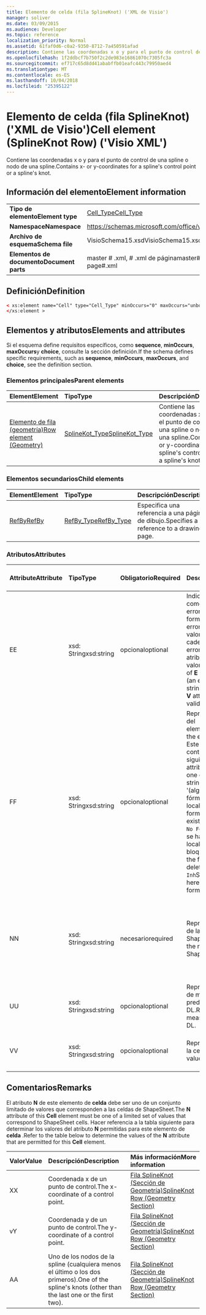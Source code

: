 ```yaml
---
title: Elemento de celda (fila SplineKnot) ('XML de Visio')
manager: soliver
ms.date: 03/09/2015
ms.audience: Developer
ms.topic: reference
localization_priority: Normal
ms.assetid: 61faf0d6-c0a2-9350-8712-7a450591afad
description: Contiene las coordenadas x o y para el punto de control de una spline o nodo de una spline.
ms.openlocfilehash: 1f2ddbcf7b750f2c2de983e16861070c7305fc3a
ms.sourcegitcommit: ef717c65d8dd41ababffb01eafc443c79950aed4
ms.translationtype: MT
ms.contentlocale: es-ES
ms.lasthandoff: 10/04/2018
ms.locfileid: "25395122"
---
```

# <a name="cell-element-splineknot-row-visio-xml"></a><span data-ttu-id="b1221-103">Elemento de celda (fila SplineKnot) ('XML de Visio')</span><span class="sxs-lookup"><span data-stu-id="b1221-103">Cell element (SplineKnot Row) ('Visio XML')</span></span>

<span data-ttu-id="b1221-104">Contiene las coordenadas x o y para el punto de control de una spline o nodo de una spline.</span><span class="sxs-lookup"><span data-stu-id="b1221-104">Contains x- or y-coordinates for a spline's control point or a spline's knot.</span></span>
  
## <a name="element-information"></a><span data-ttu-id="b1221-105">Información del elemento</span><span class="sxs-lookup"><span data-stu-id="b1221-105">Element information</span></span>

|||
|:-----|:-----|
|<span data-ttu-id="b1221-106">**Tipo de elemento**</span><span class="sxs-lookup"><span data-stu-id="b1221-106">**Element type**</span></span> <br/> |[<span data-ttu-id="b1221-107">Cell_Type</span><span class="sxs-lookup"><span data-stu-id="b1221-107">Cell_Type</span></span>](cell_type-complextypevisio-xml.md) <br/> |
|<span data-ttu-id="b1221-108">**Namespace**</span><span class="sxs-lookup"><span data-stu-id="b1221-108">**Namespace**</span></span> <br/> |https://schemas.microsoft.com/office/visio/2012/main  <br/> |
|<span data-ttu-id="b1221-109">**Archivo de esquema**</span><span class="sxs-lookup"><span data-stu-id="b1221-109">**Schema file**</span></span> <br/> |<span data-ttu-id="b1221-110">VisioSchema15.xsd</span><span class="sxs-lookup"><span data-stu-id="b1221-110">VisioSchema15.xsd</span></span>  <br/> |
|<span data-ttu-id="b1221-111">**Elementos de documento**</span><span class="sxs-lookup"><span data-stu-id="b1221-111">**Document parts**</span></span> <br/> |<span data-ttu-id="b1221-112">master # .xml, # .xml de página</span><span class="sxs-lookup"><span data-stu-id="b1221-112">master#.xml, page#.xml</span></span>  <br/> |
   
## <a name="definition"></a><span data-ttu-id="b1221-113">Definición</span><span class="sxs-lookup"><span data-stu-id="b1221-113">Definition</span></span>

```XML
< xs:element name="Cell" type="Cell_Type" minOccurs="0" maxOccurs="unbounded" >
</xs:element >
```

## <a name="elements-and-attributes"></a><span data-ttu-id="b1221-114">Elementos y atributos</span><span class="sxs-lookup"><span data-stu-id="b1221-114">Elements and attributes</span></span>

<span data-ttu-id="b1221-115">Si el esquema define requisitos específicos, como **sequence**, **minOccurs**, **maxOccurs**y **choice**, consulte la sección definición.</span><span class="sxs-lookup"><span data-stu-id="b1221-115">If the schema defines specific requirements, such as **sequence**, **minOccurs**, **maxOccurs**, and **choice**, see the definition section.</span></span> 
  
### <a name="parent-elements"></a><span data-ttu-id="b1221-116">Elementos principales</span><span class="sxs-lookup"><span data-stu-id="b1221-116">Parent elements</span></span>

|<span data-ttu-id="b1221-117">**Element**</span><span class="sxs-lookup"><span data-stu-id="b1221-117">**Element**</span></span>|<span data-ttu-id="b1221-118">**Tipo**</span><span class="sxs-lookup"><span data-stu-id="b1221-118">**Type**</span></span>|<span data-ttu-id="b1221-119">**Descripción**</span><span class="sxs-lookup"><span data-stu-id="b1221-119">**Description**</span></span>|
|:-----|:-----|:-----|
|[<span data-ttu-id="b1221-120">Elemento de fila (geometría)</span><span class="sxs-lookup"><span data-stu-id="b1221-120">Row element (Geometry)</span></span>](row-element-geometry-sectionvisio-xml.md) <br/> |[<span data-ttu-id="b1221-121">SplineKot_Type</span><span class="sxs-lookup"><span data-stu-id="b1221-121">SplineKot_Type</span></span>](splineknot_type-complextypevisio-xml.md) <br/> |<span data-ttu-id="b1221-122">Contiene las coordenadas x o y para el punto de control de una spline o nodo de una spline.</span><span class="sxs-lookup"><span data-stu-id="b1221-122">Contains x- or y-coordinates for a spline's control point or a spline's knot.</span></span>  <br/> |
   
### <a name="child-elements"></a><span data-ttu-id="b1221-123">Elementos secundarios</span><span class="sxs-lookup"><span data-stu-id="b1221-123">Child elements</span></span>

|<span data-ttu-id="b1221-124">**Element**</span><span class="sxs-lookup"><span data-stu-id="b1221-124">**Element**</span></span>|<span data-ttu-id="b1221-125">**Tipo**</span><span class="sxs-lookup"><span data-stu-id="b1221-125">**Type**</span></span>|<span data-ttu-id="b1221-126">**Descripción**</span><span class="sxs-lookup"><span data-stu-id="b1221-126">**Description**</span></span>|
|:-----|:-----|:-----|
|[<span data-ttu-id="b1221-127">RefBy</span><span class="sxs-lookup"><span data-stu-id="b1221-127">RefBy</span></span>](refby-element-cell_type-complextypevisio-xml.md) <br/> |[<span data-ttu-id="b1221-128">RefBy_Type</span><span class="sxs-lookup"><span data-stu-id="b1221-128">RefBy_Type</span></span>](refby_type-complextypevisio-xml.md) <br/> |<span data-ttu-id="b1221-129">Especifica una referencia a una página de dibujo.</span><span class="sxs-lookup"><span data-stu-id="b1221-129">Specifies a reference to a drawing page.</span></span>  <br/> |
   
### <a name="attributes"></a><span data-ttu-id="b1221-130">Atributos</span><span class="sxs-lookup"><span data-stu-id="b1221-130">Attributes</span></span>

|<span data-ttu-id="b1221-131">**Attribute**</span><span class="sxs-lookup"><span data-stu-id="b1221-131">**Attribute**</span></span>|<span data-ttu-id="b1221-132">**Tipo**</span><span class="sxs-lookup"><span data-stu-id="b1221-132">**Type**</span></span>|<span data-ttu-id="b1221-133">**Obligatorio**</span><span class="sxs-lookup"><span data-stu-id="b1221-133">**Required**</span></span>|<span data-ttu-id="b1221-134">**Descripción**</span><span class="sxs-lookup"><span data-stu-id="b1221-134">**Description**</span></span>|<span data-ttu-id="b1221-135">**Valores posibles**</span><span class="sxs-lookup"><span data-stu-id="b1221-135">**Possible values**</span></span>|
|:-----|:-----|:-----|:-----|:-----|
|<span data-ttu-id="b1221-136">E</span><span class="sxs-lookup"><span data-stu-id="b1221-136">E</span></span>  <br/> |<span data-ttu-id="b1221-137">xsd: String</span><span class="sxs-lookup"><span data-stu-id="b1221-137">xsd:string</span></span>  <br/> |<span data-ttu-id="b1221-138">opcional</span><span class="sxs-lookup"><span data-stu-id="b1221-138">optional</span></span>  <br/> |<span data-ttu-id="b1221-139">Indica que la fórmula da como resultado un error.</span><span class="sxs-lookup"><span data-stu-id="b1221-139">Indicates that the formula evaluates to an error.</span></span> <span data-ttu-id="b1221-140">El valor de **E** es el valor actual (una cadena de mensaje de error); el valor del atributo **V** es el último valor válido.</span><span class="sxs-lookup"><span data-stu-id="b1221-140">The value of **E** is the current value (an error message string); the value of the **V** attribute is the last valid value.</span></span>  <br/> |<span data-ttu-id="b1221-141">Una cadena de mensaje de error.</span><span class="sxs-lookup"><span data-stu-id="b1221-141">An error message string.</span></span>  <br/> |
|<span data-ttu-id="b1221-142">F</span><span class="sxs-lookup"><span data-stu-id="b1221-142">F</span></span>  <br/> |<span data-ttu-id="b1221-143">xsd: String</span><span class="sxs-lookup"><span data-stu-id="b1221-143">xsd:string</span></span>  <br/> |<span data-ttu-id="b1221-144">opcional</span><span class="sxs-lookup"><span data-stu-id="b1221-144">optional</span></span>  <br/> | <span data-ttu-id="b1221-145">Representa la fórmula del elemento.</span><span class="sxs-lookup"><span data-stu-id="b1221-145">Represents the element's formula.</span></span> <span data-ttu-id="b1221-146">Este atributo puede contener uno de las siguientes cadenas:</span><span class="sxs-lookup"><span data-stu-id="b1221-146">This attribute can contain one of the following strings:</span></span>  <br/>  <span data-ttu-id="b1221-147">'(algunos fórmula)' Si la fórmula existe localmente</span><span class="sxs-lookup"><span data-stu-id="b1221-147">'(some formula)' if the formula exists locally</span></span>  <br/>  <span data-ttu-id="b1221-148">`No Formula`Si la fórmula se ha eliminado localmente o bloqueada</span><span class="sxs-lookup"><span data-stu-id="b1221-148">`No Formula` if the formula is locally deleted or blocked</span></span>  <br/>  <span data-ttu-id="b1221-149">`Inh`Si la fórmula es heredada.</span><span class="sxs-lookup"><span data-stu-id="b1221-149">`Inh` if the formula is inherited.</span></span>  <br/> |<span data-ttu-id="b1221-150">Una fórmula.</span><span class="sxs-lookup"><span data-stu-id="b1221-150">A formula.</span></span>  <br/> |
|<span data-ttu-id="b1221-151">N</span><span class="sxs-lookup"><span data-stu-id="b1221-151">N</span></span>  <br/> |<span data-ttu-id="b1221-152">xsd: String</span><span class="sxs-lookup"><span data-stu-id="b1221-152">xsd:string</span></span>  <br/> |<span data-ttu-id="b1221-153">necesario</span><span class="sxs-lookup"><span data-stu-id="b1221-153">required</span></span>  <br/> |<span data-ttu-id="b1221-154">Representa el nombre de la celda ShapeSheet.</span><span class="sxs-lookup"><span data-stu-id="b1221-154">Represents the name of the ShapeSheet cell.</span></span>  <br/> |<span data-ttu-id="b1221-155">El nombre de la celda ShapeSheet.</span><span class="sxs-lookup"><span data-stu-id="b1221-155">The name of the ShapeSheet cell.</span></span>  <br/> <span data-ttu-id="b1221-156">Vea la sección comentarios que aparece a continuación.</span><span class="sxs-lookup"><span data-stu-id="b1221-156">See the Remarks section below.</span></span>  <br/> |
|<span data-ttu-id="b1221-157">U</span><span class="sxs-lookup"><span data-stu-id="b1221-157">U</span></span>  <br/> |<span data-ttu-id="b1221-158">xsd: String</span><span class="sxs-lookup"><span data-stu-id="b1221-158">xsd:string</span></span>  <br/> |<span data-ttu-id="b1221-159">opcional</span><span class="sxs-lookup"><span data-stu-id="b1221-159">optional</span></span>  <br/> |<span data-ttu-id="b1221-160">Representa una unidad de medida, el valor predeterminado es DL.</span><span class="sxs-lookup"><span data-stu-id="b1221-160">Represents a unit of measure The default is DL.</span></span>  <br/> |<span data-ttu-id="b1221-161">Las unidades de la celda.</span><span class="sxs-lookup"><span data-stu-id="b1221-161">The units of the cell.</span></span>  <br/> |
|<span data-ttu-id="b1221-162">V</span><span class="sxs-lookup"><span data-stu-id="b1221-162">V</span></span>  <br/> |<span data-ttu-id="b1221-163">xsd: String</span><span class="sxs-lookup"><span data-stu-id="b1221-163">xsd:string</span></span>  <br/> |<span data-ttu-id="b1221-164">opcional</span><span class="sxs-lookup"><span data-stu-id="b1221-164">optional</span></span>  <br/> |<span data-ttu-id="b1221-165">Representa el valor de la celda.</span><span class="sxs-lookup"><span data-stu-id="b1221-165">Represents the value of the cell.</span></span>  <br/> |<span data-ttu-id="b1221-166">El valor de la celda ShapeSheet.</span><span class="sxs-lookup"><span data-stu-id="b1221-166">The value of the ShapeSheet cell.</span></span>  <br/> |
   
## <a name="remarks"></a><span data-ttu-id="b1221-167">Comentarios</span><span class="sxs-lookup"><span data-stu-id="b1221-167">Remarks</span></span>

<span data-ttu-id="b1221-168">El atributo **N** de este elemento de **celda** debe ser uno de un conjunto limitado de valores que corresponden a las celdas de ShapeSheet.</span><span class="sxs-lookup"><span data-stu-id="b1221-168">The **N** attribute of this **Cell** element must be one of a limited set of values that correspond to ShapeSheet cells.</span></span> <span data-ttu-id="b1221-169">Hacer referencia a la tabla siguiente para determinar los valores del atributo **N** permitidas para este elemento de **celda** .</span><span class="sxs-lookup"><span data-stu-id="b1221-169">Refer to the table below to determine the values of the **N** attribute that are permitted for this **Cell** element.</span></span> 
  
|<span data-ttu-id="b1221-170">**Valor**</span><span class="sxs-lookup"><span data-stu-id="b1221-170">**Value**</span></span>|<span data-ttu-id="b1221-171">**Descripción**</span><span class="sxs-lookup"><span data-stu-id="b1221-171">**Description**</span></span>|<span data-ttu-id="b1221-172">**Más información**</span><span class="sxs-lookup"><span data-stu-id="b1221-172">**More information**</span></span>|
|:-----|:-----|:-----|
|<span data-ttu-id="b1221-173">X</span><span class="sxs-lookup"><span data-stu-id="b1221-173">X</span></span>  <br/> |<span data-ttu-id="b1221-174">Coordenada x de un punto de control.</span><span class="sxs-lookup"><span data-stu-id="b1221-174">The x-coordinate of a control point.</span></span>  <br/> |[<span data-ttu-id="b1221-175">Fila SplineKnot (Sección de Geometría)</span><span class="sxs-lookup"><span data-stu-id="b1221-175">SplineKnot Row (Geometry Section)</span></span>](splineknot-row-geometry-section.md) <br/> |
|<span data-ttu-id="b1221-176">v</span><span class="sxs-lookup"><span data-stu-id="b1221-176">Y</span></span>  <br/> |<span data-ttu-id="b1221-177">Coordenada y de un punto de control.</span><span class="sxs-lookup"><span data-stu-id="b1221-177">The y-coordinate of a control point.</span></span>  <br/> |[<span data-ttu-id="b1221-178">Fila SplineKnot (Sección de Geometría)</span><span class="sxs-lookup"><span data-stu-id="b1221-178">SplineKnot Row (Geometry Section)</span></span>](splineknot-row-geometry-section.md) <br/> |
|<span data-ttu-id="b1221-179">A</span><span class="sxs-lookup"><span data-stu-id="b1221-179">A</span></span>  <br/> |<span data-ttu-id="b1221-180">Uno de los nodos de la spline (cualquiera menos el último o los dos primeros).</span><span class="sxs-lookup"><span data-stu-id="b1221-180">One of the spline's knots (other than the last one or the first two).</span></span>  <br/> |[<span data-ttu-id="b1221-181">Fila SplineKnot (Sección de Geometría)</span><span class="sxs-lookup"><span data-stu-id="b1221-181">SplineKnot Row (Geometry Section)</span></span>](splineknot-row-geometry-section.md) <br/> |
   

